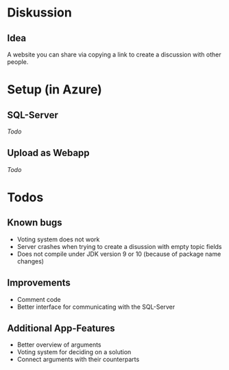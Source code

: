 # Diskussion
## Idea
A website you can share via copying a link to create a discussion with other people.

# Setup (in Azure)
## SQL-Server
*Todo*

## Upload as Webapp
*Todo*

# Todos
## Known bugs
- Voting system does not work
- Server crashes when trying to create a disussion with empty topic fields
- Does not compile under JDK version 9 or 10 (because of package name changes)

## Improvements
- Comment code
- Better interface for communicating with the SQL-Server

## Additional App-Features
- Better overview of arguments
- Voting system for deciding on a solution
- Connect arguments with their counterparts
